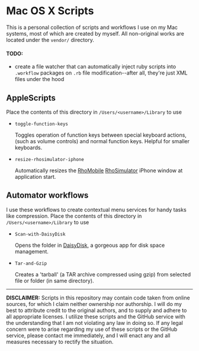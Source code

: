 # Mac OS X Scripts
This is a personal collection of scripts and workflows I use on my Mac systems, most of which are created by myself. All non-original works are located under the `vendor/` directory.

#### TODO:
- create a file watcher that can automatically inject ruby scripts into `.workflow` packages on `.rb` file modification--after all, they're just XML files under the hood

## AppleScripts
Place the contents of this directory in `/Users/<username>/Library` to use

- `toggle-function-keys`

    Toggles operation of function keys between special keyboard actions, (such as volume controls) and normal function keys. Helpful for smaller keyboards.
- `resize-rhosimulator-iphone`

    Automatically resizes the [RhoMobile](http://rhomobile.com/) [RhoSimulator](http://docs.rhomobile.com/en/2.2.0/rhodes/simulator) iPhone window at application start.

## Automator workflows
I use these workflows to create contextual menu services for handy tasks like compression. Place the contents of this directory in `/Users/<username>/Library` to use

- `Scan-with-DaisyDisk`

    Opens the folder in [DaisyDisk](http://www.daisydiskapp.com/), a gorgeous app for disk space management.
- `Tar-and-Gzip`

    Creates a 'tarball' (a TAR archive compressed using gzip) from selected file or folder (in same directory).

---
**DISCLAIMER:** Scripts in this repository may contain code taken from online sources, for which I claim neither ownership nor authorship. I will do my best to attribute credit to the original authors, and to supply and adhere to all appropriate licenses. I utilize these scripts and the GitHub service with the understanding that I am not violating any law in doing so. If any legal concern were to arise regarding my use of these scripts or the GitHub service, please contact me immediately, and I will enact any and all measures necessary to rectify the situation.
